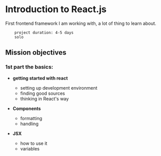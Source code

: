 # Introduction to React.js

First frontend framework I am working with, a lot of thing to learn about.

        project duration: 4-5 days
        solo

## Mission objectives

### 1st part the basics:

- **getting started with react**
    * setting up development environment
    * finding good sources
    * thinking in React's way


- **Components**
  * formatting
  * handling
    

- **JSX**
    * how to use it
    * variables